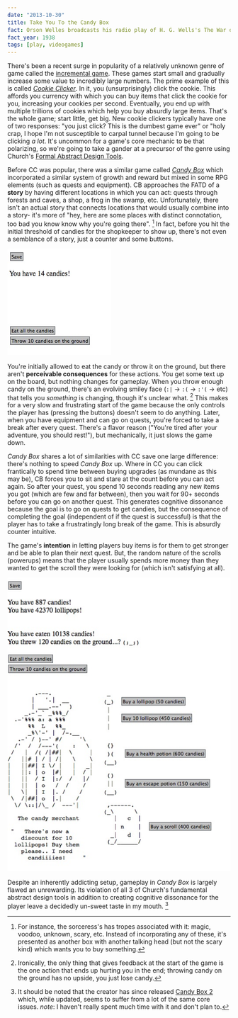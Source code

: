 ```yaml
---
date: "2013-10-30"
title: Take You To the Candy Box
fact: Orson Welles broadcasts his radio play of H. G. Wells's The War of the Worlds, causing anxiety in some of the audience in the United States.
fact_year: 1938
tags: [play, videogames]
---
```


There's been a recent surge in popularity of a relatively unknown genre of game called the [incremental game](https://www.reddit.com/r/inrementalgames). These games start small and gradually increase some value to incredibly large numbers. The prime example of this is called [_Cookie Clicker_](http://orteil.dashnet.org/cookieclicker). In it, you (unsurprisingly) click the cookie. This affords you currency with which you can buy items that click the cookie for you, increasing your cookies per second. Eventually, you end up with multiple trillions of cookies which help you buy absurdly large items. That's the whole game; start little, get big. New cookie clickers typically have one of two responses: "you just click? This is the dumbest game ever" or "holy crap, I hope I'm not susceptible to carpal tunnel because I'm going to be clicking _a lot_. It's uncommon for a game's core mechanic to be that polarizing, so we're going to take a gander at a precursor of the genre using Church's [Formal Abstract Design Tools](http://www.gamasutra.com/view/feature/131764/formal_abstract_design_tools.php).

Before CC was popular, there was a similar game called [_Candy Box_](http://candies.aniwey.net/index.php) which incorporated a similar system of growth and reward but mixed in some RPG elements (such as quests and equipment). CB approaches the FATD of a **story** by having different locations in which you can act: quests through forests and caves, a shop, a frog in the swamp, etc. Unfortunately, there isn't an actual story that connects locations that would usually combine into a story- it's more of "hey, here are some places with distinct connotation, too bad you know know why you're going there". [^1] In fact, before you hit the initial threshold of candies for the shopkeeper to show up, there's not even a semblance of a story, just a counter and some buttons.

![basic UI](./images/basic-ui.jpg)

You're initially allowed to eat the candy or throw it on the ground, but there aren't **perceivable consequences** for these actions. You get some text up on the board, but nothing changes for gameplay. When you throw enough candy on the ground, there's an evolving smiley face (`:|` -> `:(` -> `:'(` -> etc) that tells you _something_ is changing, though it's unclear what. [^2] This makes for a very slow and frustrating start of the game because the only controls the player has (pressing the buttons) doesn't seem to do anything. Later, when you have equipment and can go on quests, you're forced to take a break after every quest. There's a flavor reason ("You're tired after your adventure, you should rest!"), but mechanically, it just slows the game down.

_Candy Box_ shares a lot of similarities with CC save one large difference: there's nothing to speed _Candy Box_ up. Where in CC you can click frantically to spend time between buying upgrades (as mundane as this may be), CB forces you to sit and stare at the count before you can act again. So after your quest, you spend 10 seconds reading any new items you got (which are few and far between), then you wait for 90+ seconds before you can go on another quest. This generates cognitive dissonance because the goal is to go on quests to get candies, but the consequence of completing the goal (independent of if the quest is successful) is that the player has to take a frustratingly long break of the game. This is absurdly counter intuitive.

The game's **intention** in letting players buy items is for them to get stronger and be able to plan their next quest. But, the random nature of the scrolls (powerups) means that the player usually spends more money than they wanted to get the scroll they were looking for (which isn't satisfying at all).

![full character](./images/full-character.jpg)

Despite an inherently addicting setup, gameplay in _Candy Box_ is largely flawed an unrewarding. Its violation of all 3 of Church's fundamental abstract design tools in addition to creating cognitive dissonance for the player leave a decidedly un-sweet taste in my mouth. [^3]

[^1]: For instance, the sorceress's has tropes associated with it: magic, voodoo, unknown, scary, etc. Instead of incorporating any of these, it's presented as another box with another talking head (but not the scary kind) which wants you to buy something.
[^2]: Ironically, the only thing that gives feedback at the start of the game is the one action that ends up hurting you in the end; throwing candy on the ground has no upside, you just lose candy.
[^3]: It should be noted that the creator has since released [Candy Box 2](http://candybox2.net) which, while updated, seems to suffer from a lot of the same core issues. _note_: I haven't really spent much time with it and don't plan to.
